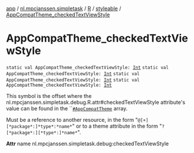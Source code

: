[app](../../../index.md) / [nl.mpcjanssen.simpletask](../../index.md) / [R](../index.md) / [styleable](index.md) / [AppCompatTheme_checkedTextViewStyle](.)

# AppCompatTheme_checkedTextViewStyle

`static val AppCompatTheme_checkedTextViewStyle: `[`Int`](https://kotlinlang.org/api/latest/jvm/stdlib/kotlin/-int/index.html)
`static val AppCompatTheme_checkedTextViewStyle: `[`Int`](https://kotlinlang.org/api/latest/jvm/stdlib/kotlin/-int/index.html)
`static val AppCompatTheme_checkedTextViewStyle: `[`Int`](https://kotlinlang.org/api/latest/jvm/stdlib/kotlin/-int/index.html)
`static val AppCompatTheme_checkedTextViewStyle: `[`Int`](https://kotlinlang.org/api/latest/jvm/stdlib/kotlin/-int/index.html)

This symbol is the offset where the nl.mpcjanssen.simpletask.debug.R.attr#checkedTextViewStyle attribute's value can be found in the ``[`#AppCompatTheme`](-app-compat-theme.md) array.

Must be a reference to another resource, in the form "`@[+][*package*:]*type*:*name*`" or to a theme attribute in the form "`?[*package*:][*type*:]*name*`".

**Attr**
name nl.mpcjanssen.simpletask.debug:checkedTextViewStyle

